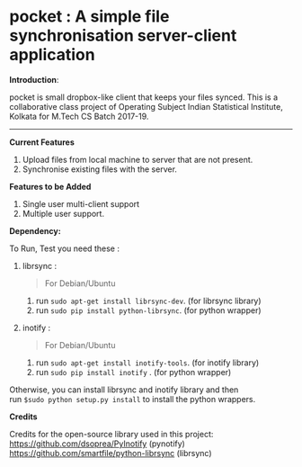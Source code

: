 # pocket : A simple file synchronisation server-client application 

**Introduction**:

pocket is small dropbox-like client that keeps your files synced. This is a collaborative class project of Operating Subject Indian Statistical Institute, Kolkata for M.Tech CS Batch 2017-19.

****
**Current Features**

1. Upload files from local machine to server that are not present.
2. Synchronise existing files with the server.

**Features to be Added**

1. Single user multi-client support
2. Multiple user support.

**Dependency:**

To Run, Test you need these :

1. librsync :
     >For Debian/Ubuntu<br/>

      1. run `sudo apt-get install librsync-dev`. (for librsync library)      
      2. run `sudo pip install python-librsync`.  (for python wrapper)

2. inotify  :
      >For Debian/Ubuntu
      
      1. run `sudo apt-get install inotify-tools`.   (for inotify library)      
      2. run `sudo pip install inotify`  .   (for python wrapper)

Otherwise, you can install librsync and inotify library and then            
run `$sudo python setup.py install` to install the python wrappers.

**Credits**

Credits for the open-source library used in this project:<br/>
https://github.com/dsoprea/PyInotify    (pynotify)<br/>
https://github.com/smartfile/python-librsync    (librsync)